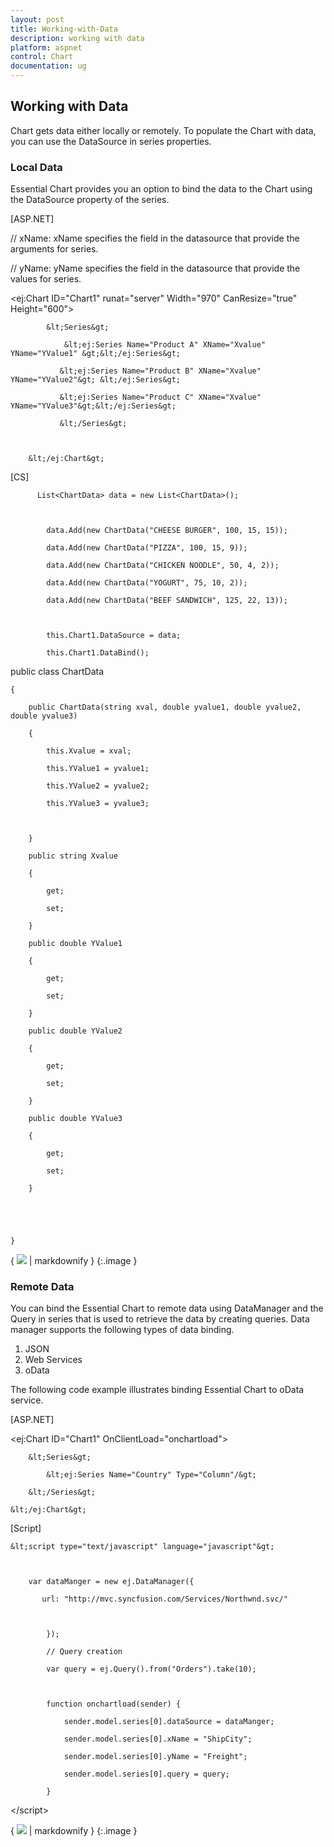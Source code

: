 ```yaml
---
layout: post
title: Working-with-Data
description: working with data
platform: aspnet
control: Chart
documentation: ug
---
```


## Working with Data

Chart gets data either locally or remotely. To populate the Chart with data, you can use the DataSource in series properties.

### Local Data

Essential Chart provides you an option to bind the data to the Chart using the DataSource property of the series. 

[ASP.NET] 

// xName:  xName specifies the field in the datasource that provide the arguments for series.

// yName:  yName specifies the field in the datasource that provide the values for series.

  &lt;ej:Chart ID="Chart1" runat="server" Width="970" CanResize="true" Height="600"&gt;

            &lt;Series&gt;

                &lt;ej:Series Name="Product A" XName="Xvalue" YName="YValue1" &gt;&lt;/ej:Series&gt;

               &lt;ej:Series Name="Product B" XName="Xvalue" YName="YValue2"&gt; &lt;/ej:Series&gt;

               &lt;ej:Series Name="Product C" XName="Xvalue" YName="YValue3"&gt;&lt;/ej:Series&gt;

               &lt;/Series&gt;



        &lt;/ej:Chart&gt;

[CS]

          List<ChartData> data = new List<ChartData>();



            data.Add(new ChartData("CHEESE BURGER", 100, 15, 15));

            data.Add(new ChartData("PIZZA", 100, 15, 9));

            data.Add(new ChartData("CHICKEN NOODLE", 50, 4, 2));

            data.Add(new ChartData("YOGURT", 75, 10, 2));

            data.Add(new ChartData("BEEF SANDWICH", 125, 22, 13));



            this.Chart1.DataSource = data;

            this.Chart1.DataBind();



public class ChartData

    {

        public ChartData(string xval, double yvalue1, double yvalue2, double yvalue3)

        {

            this.Xvalue = xval;

            this.YValue1 = yvalue1;

            this.YValue2 = yvalue2;

            this.YValue3 = yvalue3;



        }

        public string Xvalue

        {

            get;

            set;

        }

        public double YValue1

        {

            get;

            set;

        }

        public double YValue2

        {

            get;

            set;

        }

        public double YValue3

        {

            get;

            set;

        }





    }



{ ![](Working-with-Data_images/Working-with-Data_img1.png) | markdownify }
{:.image }


### Remote Data

You can bind the Essential Chart to remote data using DataManager and the Query in series that is used to retrieve the data by creating queries. Data manager supports the following types of data binding.

1. JSON
2. Web Services
3. oData

The following code example illustrates binding Essential Chart to oData service.   

[ASP.NET] 

&lt;ej:Chart ID="Chart1" OnClientLoad="onchartload"&gt;

        &lt;Series&gt;

            &lt;ej:Series Name="Country" Type="Column"/&gt;

        &lt;/Series&gt;

    &lt;/ej:Chart&gt;

[Script] 

    &lt;script type="text/javascript" language="javascript"&gt;



        var dataManger = new ej.DataManager({

           url: "http://mvc.syncfusion.com/Services/Northwnd.svc/"



            });

            // Query creation

            var query = ej.Query().from("Orders").take(10);



            function onchartload(sender) {

                sender.model.series[0].dataSource = dataManger;

                sender.model.series[0].xName = "ShipCity";

                sender.model.series[0].yName = "Freight";

                sender.model.series[0].query = query;

            }

 &lt;/script&gt;





{ ![](Working-with-Data_images/Working-with-Data_img2.png) | markdownify }
{:.image }


